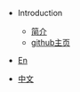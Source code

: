 * Introduction
    * [简介](/)
    * [github主页](<https://github.com/LicaiMaker/mydocs>)

* [En](/zh-cn/)
* [中文](/zh-cn/) 


